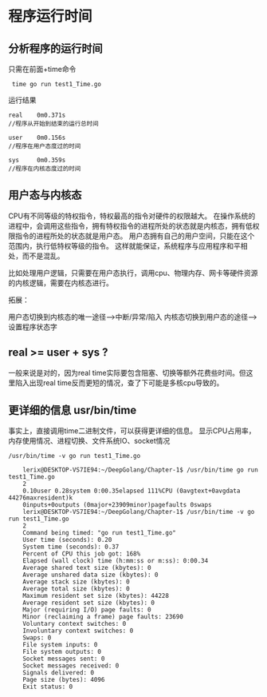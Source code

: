 # 程序运行时间

## 分析程序的运行时间

只需在前面+time命令

```shell
 time go run test1_Time.go 
```

运行结果

    real    0m0.371s 
    //程序从开始到结束的运行总时间

    user    0m0.156s
    //程序在用户态度过的时间

    sys     0m0.359s
    //程序在内核态度过的时间

## 用户态与内核态

CPU有不同等级的特权指令，特权最高的指令对硬件的权限越大。
在操作系统的进程中，会调用这些指令，拥有特权指令的进程所处的状态就是内核态，拥有低权限指令的进程所处的状态就是用户态。
用户态拥有自己的用户空间，只能在这个范围内，执行低特权等级的指令。
这样就能保证，系统程序与应用程序和平相处，而不是混乱。

比如处理用户逻辑，只需要在用户态执行，调用cpu、物理内存、网卡等硬件资源的内核逻辑，需要在内核态进行。

拓展：

用户态切换到内核态的唯一途径——>中断/异常/陷入
内核态切换到用户态的途径——>设置程序状态字

## real >= user + sys ?

一般来说是对的，因为real time实际要包含阻塞、切换等额外花费些时间。但这里陷入出现real time反而更短的情况，查了下可能是多核cpu导致的。

## 更详细的信息 usr/bin/time

事实上，直接调用time二进制文件，可以获得更详细的信息。
显示CPU占用率，内存使用情况、进程切换、文件系统IO、socket情况

```shell
/usr/bin/time -v go run test1_Time.go
```

        lerix@DESKTOP-VS7IE94:~/DeepGolang/Chapter-1$ /usr/bin/time go run test1_Time.go
        2
        0.10user 0.28system 0:00.35elapsed 111%CPU (0avgtext+0avgdata 44276maxresident)k
        0inputs+0outputs (0major+23909minor)pagefaults 0swaps
        lerix@DESKTOP-VS7IE94:~/DeepGolang/Chapter-1$ /usr/bin/time -v go run test1_Time.go
        2
        Command being timed: "go run test1_Time.go"
        User time (seconds): 0.20
        System time (seconds): 0.37
        Percent of CPU this job got: 168%
        Elapsed (wall clock) time (h:mm:ss or m:ss): 0:00.34
        Average shared text size (kbytes): 0
        Average unshared data size (kbytes): 0
        Average stack size (kbytes): 0
        Average total size (kbytes): 0
        Maximum resident set size (kbytes): 44228
        Average resident set size (kbytes): 0
        Major (requiring I/O) page faults: 0
        Minor (reclaiming a frame) page faults: 23690
        Voluntary context switches: 0
        Involuntary context switches: 0
        Swaps: 0
        File system inputs: 0
        File system outputs: 0
        Socket messages sent: 0
        Socket messages received: 0
        Signals delivered: 0
        Page size (bytes): 4096
        Exit status: 0
